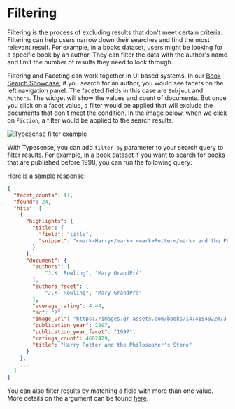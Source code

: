 # Filtering

Filtering is the process of excluding results that don't meet certain criteria. Filtering can help users narrow down their searches and find the most relevant result. For example, in a books dataset, users might be looking for a specific book by an author. They can filter the data with the author's name and limit the number of results they need to look through.

Filtering and Faceting can work together in UI based systems. In our [Book Search Showcase](https://books-search.typesense.org/), if you search for an author, you would see facets on the left navigation panel. The faceted fields in this case are `Subject` and `Authors`.  The widget will show the values and count of documents. But once you click on a facet value, a filter would be applied that will exclude the documents that don't meet the condition. In the image below, when we click on `Fiction`, a filter would be applied to the search results.

![Typesense filter example](~@images/typesense-filter.png)

With Typesense, you can add `filter_by` parameter to your search query to filter results. For example, in a book dataset if you want to search for books that are published before 1998, you can run the following query:

<Tabs :tabs="['JavaScript','PHP','Python','Ruby']">
  <template v-slot:JavaScript>

```javascript
let searchParameters = {
  'q'         : 'harry',
  'query_by'  : 'title',
  'filter_by' : 'publication_year:<1998',
  'sort_by'   : 'publication_year:desc'
}

client.collections('books')
  .documents()
  .search(searchParameters)
  .then(function (searchResults) {
    console.log(searchResults)
  })
```
  </template>

  <template v-slot:PHP>

```php
$$searchParameters = [
  'q'         => 'harry potter',
  'query_by'  => 'title',
  'filter_by' => 'publication_year:<1998',
  'sort_by'   => 'publication_year:desc'
];

$client->collections['books']->documents->search($searchParameters);
```
  </template> 
  <template v-slot:Python>

```python
search_parameters = {
  'q'         : 'harry',
  'query_by'  : 'title',
  'filter_by' : 'publication_year:<1998',
  'sort_by'   : 'publication_year:desc'
}

client.collections['books'].documents.search(search_parameters)
```
   </template>
   <template v-slot:Ruby>

```ruby
search_parameters = {
  'q'         => 'harry potter',
  'query_by'  => 'title',
  'filter_by' => 'publication_year:<1998',
  'sort_by'   => 'publication_year:desc'
}

client.collections['books'].documents.search(search_parameters)
```
  </template>
</Tabs>

Here is a sample response:

```json
{
  "facet_counts": [],
  "found": 24,
  "hits": [
    {
      "highlights": {
        "title": {
          "field": "title",
          "snippet": "<mark>Harry</mark> <mark>Potter</mark> and the Philosopher's Stone"
        }
      },
      "document": {
        "authors": [
            "J.K. Rowling", "Mary GrandPré"
        ],
        "authors_facet": [
            "J.K. Rowling", "Mary GrandPré"
        ],
        "average_rating": 4.44,
        "id": "2",
        "image_url": "https://images.gr-assets.com/books/1474154022m/3.jpg",
        "publication_year": 1997,
        "publication_year_facet": "1997",
        "ratings_count": 4602479,
        "title": "Harry Potter and the Philosopher's Stone"
      }
    },
    ...
  ]
}
```

You can also filter results by matching a field with more than one value. More details on the argument can be found [here](../../api/documents.html#arguments).
